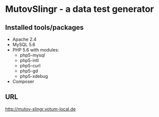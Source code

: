 
# MutovSlingr - a data test generator

## Installed tools/packages
- Apache 2.4
- MySQL 5.6
- PHP 5.6 with modules: 
  - php5-mysql 
  - php5-intl 
  - php5-curl 
  - php5-gd 
  - php5-xdebug 
- Composer

## URL

http://mutov-slingr.votum-local.de
